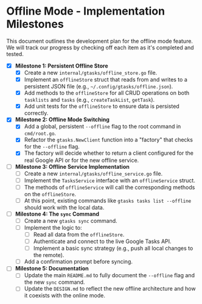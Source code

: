 # Offline Mode - Implementation Milestones

This document outlines the development plan for the offline mode feature. We will track our progress by checking off each item as it's completed and tested.

- [x] **Milestone 1: Persistent Offline Store**
  - [x] Create a new `internal/gtasks/offline_store.go` file.
  - [x] Implement an `offlineStore` struct that reads from and writes to a persistent JSON file (e.g., `~/.config/gtasks/offline.json`).
  - [x] Add methods to the `offlineStore` for all CRUD operations on both `tasklists` and `tasks` (e.g., `createTaskList`, `getTask`).
  - [x] Add unit tests for the `offlineStore` to ensure data is persisted correctly.

- [x] **Milestone 2: Offline Mode Switching**
  - [x] Add a global, persistent `--offline` flag to the root command in `cmd/root.go`.
  - [x] Refactor the `gtasks.NewClient` function into a "factory" that checks for the `--offline` flag.
  - [x] The factory will decide whether to return a client configured for the real Google API or for the new offline service.

- [ ] **Milestone 3: Offline Service Implementation**
  - [ ] Create a new `internal/gtasks/offline_service.go` file.
  - [ ] Implement the `TasksService` interface with an `offlineService` struct.
  - [ ] The methods of `offlineService` will call the corresponding methods on the `offlineStore`.
  - [ ] At this point, existing commands like `gtasks tasks list --offline` should work with the local data.

- [ ] **Milestone 4: The `sync` Command**
  - [ ] Create a new `gtasks sync` command.
  - [ ] Implement the logic to:
    - [ ] Read all data from the `offlineStore`.
    - [ ] Authenticate and connect to the live Google Tasks API.
    - [ ] Implement a basic sync strategy (e.g., push all local changes to the remote).
  - [ ] Add a confirmation prompt before syncing.

- [ ] **Milestone 5: Documentation**
  - [ ] Update the main `README.md` to fully document the `--offline` flag and the new `sync` command.
  - [ ] Update the `DESIGN.md` to reflect the new offline architecture and how it coexists with the online mode.
